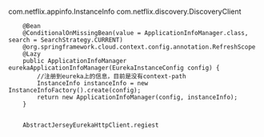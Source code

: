 com.netflix.appinfo.InstanceInfo
com.netflix.discovery.DiscoveryClient 



		@Bean
		@ConditionalOnMissingBean(value = ApplicationInfoManager.class, search = SearchStrategy.CURRENT)
		@org.springframework.cloud.context.config.annotation.RefreshScope
		@Lazy
		public ApplicationInfoManager eurekaApplicationInfoManager(EurekaInstanceConfig config) {
			//注册到eureka上的信息，目前是没有context-path
			InstanceInfo instanceInfo = new InstanceInfoFactory().create(config);
			return new ApplicationInfoManager(config, instanceInfo);
		}
		
		
		AbstractJerseyEurekaHttpClient.regiest